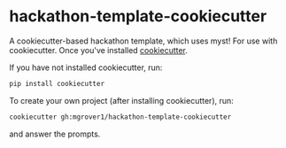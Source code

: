 # hackathon-template-cookiecutter
A cookiecutter-based hackathon template, which uses myst! For use with cookiecutter. Once you've installed [cookiecutter](https://cookiecutter.readthedocs.io/en/stable/README.html).

If you have not installed cookiecutter, run:

```bash
pip install cookiecutter
```

To create your own project (after installing cookiecutter), run:

```bash
cookiecutter gh:mgrover1/hackathon-template-cookiecutter
```

and answer the prompts.
